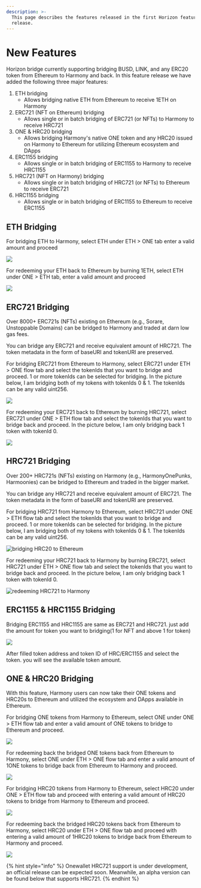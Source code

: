 ```yaml
---
description: >-
  This page describes the features released in the first Horizon feature
  release.
---
```


# New Features

Horizon bridge currently supporting bridging BUSD, LINK, and any ERC20 token from Ethereum to Harmony and back. In this feature release we have added the following three major features:

1. ETH bridging
   * Allows bridging native ETH from Ethereum to receive 1ETH on Harmony
2. ERC721 (NFT on Ethereum) bridging
   * Allows single or in batch bridging of ERC721 (or NFTs) to Harmony to receive HRC721
3. ONE & HRC20 bridging
   * Allows bridging Harmony's native ONE token and any HRC20 issued on Harmony to Ethereum for utilizing Ethereum ecosystem and DApps&#x20;
4. ERC1155 bridging
   * Allows single or in batch bridging of ERC1155 to Harmony to receive HRC1155
5. HRC721 (NFT on Harmony) bridging
   * Allows single or in batch bridging of HRC721 (or NFTs) to Ethereum to receive ERC721
6. HRC1155 bridging
   * Allows single or in batch bridging of ERC1155 to Ethereum to receive ERC1155

## ETH Bridging

For bridging ETH to Harmony, select ETH under ETH > ONE tab enter a valid amount and proceed

![](<../../../.gitbook/assets/Screen Shot 2021-01-12 at 6.18.43 PM.png>)

For redeeming your ETH back to Ethereum by burning 1ETH, select ETH under ONE > ETH tab, enter a valid amount and proceed

![](<../../../.gitbook/assets/Screen Shot 2021-01-12 at 6.22.11 PM.png>)

## ERC721 Bridging

Over 8000+ ERC721s (NFTs) existing on Ethereum (e.g., Sorare, Unstoppable Domains) can be bridged to Harmony and traded at darn low gas fees.

You can bridge any ERC721 and receive equivalent amount of HRC721. The token metadata in the form of baseURI and tokenURI are preserved.

For bridging ERC721 from Ethereum to Harmony, select ERC721 under ETH > ONE flow tab and select the tokenIds that you want to bridge and proceed. 1 or more tokenIds can be selected for bridging. In the picture below, I am bridging both of my tokens with tokenIds 0 & 1. The tokenIds can be any valid uint256.

![](<../../../.gitbook/assets/Screen Shot 2021-01-12 at 6.28.40 PM.png>)

For redeeming your ERC721 back to Ethereum by burning HRC721, select ERC721 under ONE > ETH flow tab and select the tokenIds that you want to bridge back and proceed. In the picture below, I am only bridging back 1 token with tokenId 0.

![](<../../../.gitbook/assets/Screen Shot 2021-01-12 at 6.39.18 PM.png>)

## HRC721 Bridging

Over 200+ HRC721s (NFTs) existing on Harmony (e.g., HarmonyOnePunks, Harmoonies) can be bridged to Ethereum and traded in the bigger market.

You can bridge any HRC721 and receive equivalent amount of ERC721. The token metadata in the form of baseURI and tokenURI are preserved.

For bridging HRC721 from Harmony to Ethereum, select HRC721 under ONE > ETH flow tab and select the tokenIds that you want to bridge and proceed. 1 or more tokenIds can be selected for bridging. In the picture below, I am bridging both of my tokens with tokenIds 0 & 1. The tokenIds can be any valid uint256.

![bridging HRC20 to Ethereum](<../../../.gitbook/assets/image (286) (1) (1).png>)

For redeeming your HRC721 back to Harmony by burning ERC721, select HRC721 under ETH > ONE flow tab and select the tokenIds that you want to bridge back and proceed. In the picture below, I am only bridging back 1 token with tokenId 0.

![redeeming HRC721 to Harmony ](<../../../.gitbook/assets/image (287) (1) (1) (1) (1).png>)

## ERC1155 & HRC1155 Bridging

Bridging ERC1155 and HRC1155 are same as ERC721 and HRC721. just add the amount for token you want to bridging(1 for NFT and above 1 for token)

![](<../../../.gitbook/assets/image (285) (1).png>)

After filled token address and token ID of HRC/ERC1155 and select the token. you will see the available token amount.

## ONE & HRC20 Bridging

With this feature, Harmony users can now take their ONE tokens and HRC20s to Ethereum and utilized the ecosystem and DApps available in Ethereum.&#x20;

For bridging ONE tokens from Harmony to Ethereum, select ONE under ONE > ETH flow tab and enter a valid amount of ONE tokens to bridge to Ethereum and proceed.

![](<../../../.gitbook/assets/Screen Shot 2021-01-12 at 6.41.12 PM.png>)

For redeeming back the bridged ONE tokens back from Ethereum to Harmony, select ONE under ETH > ONE flow tab and enter a valid amount of 1ONE tokens to bridge back from Ethereum to Harmony and proceed.

![](<../../../.gitbook/assets/Screen Shot 2021-01-12 at 6.43.48 PM.png>)

For bridging HRC20 tokens from Harmony to Ethereum, select HRC20 under ONE > ETH flow tab and proceed with entering a valid amount of HRC20 tokens to bridge from Harmony to Ethereum and proceed.

![](<../../../.gitbook/assets/Screen Shot 2021-01-12 at 6.47.19 PM.png>)

For redeeming back the bridged HRC20 tokens back from Ethereum to Harmony, select HRC20 under ETH > ONE flow tab and proceed with entering a valid amount of 1HRC20 tokens to bridge back from Ethereum to Harmony and proceed.

![](<../../../.gitbook/assets/Screen Shot 2021-01-12 at 6.48.31 PM.png>)

{% hint style="info" %}
Onewallet HRC721 support is under development, an official release can be expected soon. Meanwhile, an alpha version can be found below that supports HRC721.
{% endhint %}
